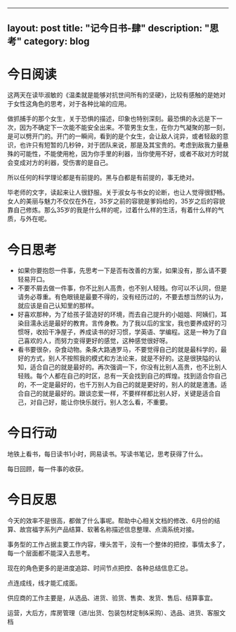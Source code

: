 ----
layout: post
title: "记今日书-肆"
description: "思考"
category: blog
----





# 今日阅读

这两天在读毕淑敏的《温柔就是能够对抗世间所有的坚硬》，比较有感触的是她对于女性这角色的思考，对于各种比喻的应用。

做抓捕手的那个女生，关于恐惧的描述，印象也特别深刻。最恐惧的永远是下一次，因为不确定下一次能不能安全出来。不管男生女生，在你力气凝聚的那一刻，是可以劈开门的。开门的一瞬间，看到的是个女生，会让敌人诧异，或者轻敌的意识，也许只有短暂的几秒钟，对于团队来说，那是及其宝贵的。考虑到敌我力量悬殊的可能性，不能使用枪，因为你手里的利器，当你使用不好，或者不敌对方时就会变成对方的利器，受伤害的是自己。

所以任何的科学理论都是有前提的。黑与白都是有前提的，事无绝对。

毕老师的文字，读起来让人很舒服。关于淑女与书女的论断，也让人觉得很舒畅。女人的美丽与魅力不仅仅在外在，35岁之前的容貌是爹妈给的，35岁之后的容貌靠自己修炼。那么35岁的我是什么样的呢，过着什么样的生活，有着什么样的气质，与外在呢。

# 今日思考

- 如果你要抱怨一件事，先思考一下是否有改善的方案，如果没有，那么请不要轻易开口。
- 不要不屑去做一件事，你不比别人高贵，也不别人轻贱。你可以不认同，但是请务必尊重。有色眼镜是最要不得的，没有经历过的，不要去想当然的认为，就应该是自己认知里的那样。
- 好喜欢那种，为了给孩子营造好的环境，而去自己提升的小姐姐、阿姨们，耳染目濡永远是最好的教育。言传身教。为了我以后的宝宝，我也要养成好的习惯呀，收拾干净屋子，养成读书的好习惯，学英语、学编程。这是一种为了自己喜欢的人，而努力变得更好的感觉，这种感觉很好呀。
- 看书要很杂，杂食动物。条条大路通罗马，不要觉得自己的就是最科学的，最好的方式，别人不按照我的模式和方法论来，就是不好的。这是很狭隘的认知，适合自己的就是最好的。再次强调一下，你没有比别人高贵，也不比别人轻贱。每个人都在自己的时区，总有一天会找到自己的辉煌。找到适合你自己的，不一定是最好的，也千万别人为自己的就是更好的，别人的就是渣渣。适合自己的就是最好的。跟谈恋爱一样，不要样样都比别人好，关键是适合自己，对自己好，能让你快乐就行。别人怎么看，不重要。



# 今日行动

地铁上看书，每日读书1小时，网易读书。写读书笔记，思考获得了什么。

每日回顾，每一件事的收获。

# 今日反思

今天的效率不是很高，都做了什么事呢。帮助中心相关文档的修改、6月份的结算、故宫福字系列产品结算、软著名称描述信息整理、点滴系统对接。

事务型的工作占据主要工作内容，埋头苦干，没有一个整体的把控，事情太多了，每一个层面都不能深入去思考。

现在的角色更多的是进度追踪、时间节点把控、各种总结信息汇总。

点连成线，线才能汇成面。

供应商的工作主要是，从选品、进货、验货、售卖、发货、售后、结算事宜。

运营，大后方，库房管理（进/出货、包装包材定制&采购）、选品、进货、客服文档
